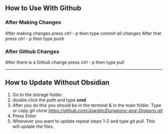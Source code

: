 ## How to Use With Github

### After Making Changes
After making changes press *ctrl - p* then type *commit all changes*
After that press *ctrl - p* then type *push*

### After Github Changes
After there is a Github change press *ctrl - p* then type *pull*

--- 
## How to Update Without Obsidian
1. Go to the storage folder.
2. double click the *path* and type ***cmd***
3. After you do this you should be in the terminal & in the main folder. Type or copy *git clone https://github.com/Jowstin/Dungeons-and-Dragons.git* 
4. Press Enter
5. Whenever you want to update repeat steps 1-2 and type *git pull*. This will update the files.